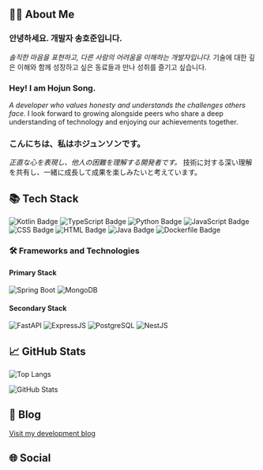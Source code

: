 ## 🙋‍♂️ About Me

### 안녕하세요. 개발자 **송호준**입니다.
_솔직한 마음을 표현하고, 다른 사람의 어려움을 이해하는 개발자입니다._
기술에 대한 깊은 이해와 함께 성장하고 싶은 동료들과 만나 성취를 즐기고 싶습니다.

### Hey! I am **Hojun Song**.
_A developer who values honesty and understands the challenges others face._
I look forward to growing alongside peers who share a deep understanding of technology and enjoying our achievements together.

### こんにちは、私は**ホジュンソン**です。
_正直な心を表現し、他人の困難を理解する開発者です。_
技術に対する深い理解を共有し、一緒に成長して成果を楽しみたいと考えています。

## 📚 Tech Stack

![Kotlin Badge](https://img.shields.io/badge/Kotlin%20-%20222676%20lines%20%2827.65%25%29-informational?style=flat&logo=kotlin)
![TypeScript Badge](https://img.shields.io/badge/TypeScript%20-%20219934%20lines%20%2827.31%25%29-informational?style=flat&logo=typescript)
![Python Badge](https://img.shields.io/badge/Python%20-%20129059%20lines%20%2816.03%25%29-informational?style=flat&logo=python)
![JavaScript Badge](https://img.shields.io/badge/JavaScript%20-%20106927%20lines%20%2813.28%25%29-informational?style=flat&logo=javascript)
![CSS Badge](https://img.shields.io/badge/CSS%20-%2058817%20lines%20%287.30%25%29-informational?style=flat&logo=css)
![HTML Badge](https://img.shields.io/badge/HTML%20-%2045364%20lines%20%285.63%25%29-informational?style=flat&logo=html)
![Java Badge](https://img.shields.io/badge/Java%20-%2022163%20lines%20%282.75%25%29-informational?style=flat&logo=java)
![Dockerfile Badge](https://img.shields.io/badge/Dockerfile%20-%20374%20lines%20%280.05%25%29-informational?style=flat&logo=dockerfile)
### 🛠️ Frameworks and Technologies

#### Primary Stack
![Spring Boot](https://img.shields.io/badge/Spring_Boot-F2F4F9?style=flat&logo=springboot)
![MongoDB](https://img.shields.io/badge/MongoDB-4EA94B?style=flat&logo=mongodb)

#### Secondary Stack
![FastAPI](https://img.shields.io/badge/FastAPI-005571?style=flat&logo=fastapi)
![ExpressJS](https://img.shields.io/badge/Express.js-404D59?style=flat&logo=express)
![PostgreSQL](https://img.shields.io/badge/PostgreSQL-316192?style=flat&logo=postgresql)
![NestJS](https://img.shields.io/badge/NestJS-E0234E?style=flat&logo=nestjs)


## 📈 GitHub Stats

![Top Langs](https://github-readme-stats.vercel.app/api/top-langs/?username=hojoonSong&show_icons=true&layout=compact&theme=radical)

![GitHub Stats](https://github-readme-stats.vercel.app/api?username=hojoonSong&show_icons=true&theme=radical)

## 📝 Blog

[Visit my development blog](https://velog.io/@who_doctor)

## 🌐 Social

